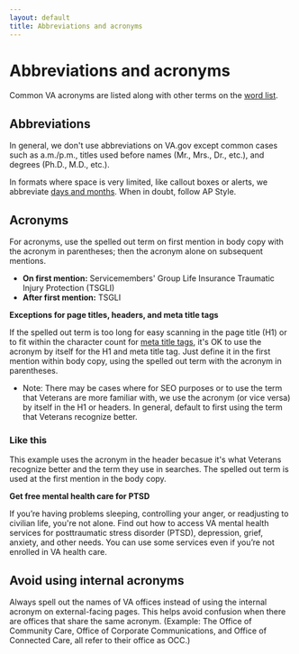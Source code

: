 ```yaml
---
layout: default
title: Abbreviations and acronyms
---
```


# Abbreviations and acronyms 

Common VA acronyms are listed along with other terms on the [word list](https://design.va.gov/content-style-guide/word-list).

## Abbreviations

In general, we don't use abbreviations on VA.gov except common cases such as a.m./p.m., titles used before names (Mr., Mrs., Dr., etc.), and degrees (Ph.D., M.D., etc.). 

In formats where space is very limited, like callout boxes or alerts, we abbreviate [days and months](https://design.va.gov/content-style-guide/dates-and-numbers). When in doubt, follow AP Style.

## Acronyms

For acronyms, use the spelled out term on first mention in body copy with the acronym in parentheses; then the acronym alone on subsequent mentions. 

- **On first mention:** Servicemembers' Group Life Insurance Traumatic Injury Protection (TSGLI)
- **After first mention:** TSGLI 

__Exceptions for page titles, headers, and meta title tags__

If the spelled out term is too long for easy scanning in the page title (H1) or to fit within the character count for [meta title tags](https://design.va.gov/content-style-guide/seo), it's OK to use the acronym by itself for the H1 and meta title tag. Just define it in the first mention within body copy, using the spelled out term with the acronym in parentheses. 

- Note: There may be cases where for SEO purposes or to use the term that Veterans are more familiar with, we use the acronym (or vice versa) by itself in the H1 or headers. In general, default to first using the term that Veterans recognize better. 


<div class="do-dont">
<div class="do-dont__do">
<h3 class="do-dont__heading">Like this</h3>
<div class="do-dont__content" markdown="1"> 

This example uses the acronym in the header becasue it's what Veterans recognize better and the term they use in searches. The spelled out term is used at the first mention in the body copy.

__Get free mental health care for PTSD__

If you’re having problems sleeping, controlling your anger, or readjusting to civilian life, you're not alone. Find out how to access VA mental health services for posttraumatic stress disorder (PTSD), depression, grief, anxiety, and other needs. You can use some services even if you’re not enrolled in VA health care.

</div>
</div>
</div>



## Avoid using internal acronyms

Always spell out the names of VA offices instead of using the internal acronym on external-facing pages. This helps avoid confusion when there are offices that share the same acronym. (Example: The Office of Community Care, Office of Corporate Communications, and Office of Connected Care, all refer to their office as OCC.)
